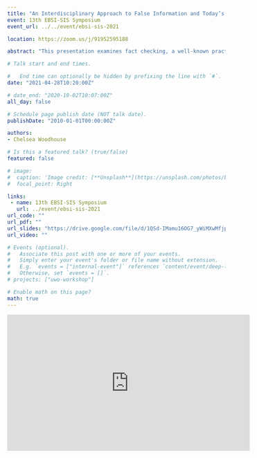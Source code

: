 ```yaml
---
title: "An Interdisciplinary Approach to False Information and Today’s Information Professional"
event: 13th EBSI-SIS Symposium
event_url: ../../event/ebsi-sis-2021

location: https://zoom.us/j/91952595188

abstract: "This presentation examines fact checking, a well-known practice often associated with journalism, and its relationship to false information. As a profession and a journalistic practice, fact checking is controversial. However, preliminary studies in LIS show fact checking techniques can be an engaging and effective way to teach source evaluation of digital information. Additionally, the techniques and ethics associated with fact checking also compliment existing Information Literacy frameworks. Through the incorporation of fact checking into information literacy programs, LIS has the potential to help improve the public’s impression of fact checking as a profession and practice, while also bringing increased awareness of LIS professionals’ potential roles and identities outside of the library. Cette présentation abordera la vérification des faits, une pratique bien connue souvent associée au journalisme, et sa relation avec de fausses informations. En tant que profession et pratique journalistique, la vérification des faits est controversée. Cependant, des études préliminaires en LIS montrent que les techniques de vérification des faits peuvent être un moyen intéressant et efficace d'enseigner l'évaluation des sources d'informations numériques. De plus, les techniques et l'éthique associées à la vérification des faits complètent également les cadres de maîtrise de l'information existants. Grâce à l’incorporation de la vérification des faits dans les programmes de maîtrise de l’information, la LIS a le potentiel de contribuer à améliorer l’impression que le public a de la vérification des faits en tant que profession et pratique, tout en sensibilisant d’avantage aux rôles et aux identités potentiels des professionnels de la LIS en dehors de la bibliothèque."

# Talk start and end times.

#   End time can optionally be hidden by prefixing the line with `#`.
date: "2021-04-28T10:20:00Z"

# date_end: "2020-10-02T10:07:00Z"
all_day: false

# Schedule page publish date (NOT talk date).
publishDate: "2010-01-01T00:00:00Z"

authors:
- Chelsea Woodhouse 

# Is this a featured talk? (true/false)
featured: false

# image:
#  caption: 'Image credit: [**Unsplash**](https://unsplash.com/photos/bzdhc5b3Bxs)'
#  focal_point: Right

links:
 - name: 13th EBSI-SIS Symposium
   url: ../event/ebsi-sis-2021
url_code: ""
url_pdf: ""
url_slides: "https://drive.google.com/file/d/1QSd-IMamu16OG7_yWiMXwMfjp6oexZp4/view?usp=sharing"
url_video: ""

# Events (optional).
#   Associate this post with one or more of your events.
#   Simply enter your event's folder or file name without extension.
#   E.g. `events = ["internal-event"]` references `content/event/deep-learning/index.md`.
#   Otherwise, set `events = []`.
# projects: ["uwo-workshop"]

# Enable math on this page?
math: true
---
```

<iframe width="560" height="315" src="https://www.youtube.com/embed/jSDT9j2SU98" title="YouTube video player" frameborder="0" allow="accelerometer; autoplay; clipboard-write; encrypted-media; gyroscope; picture-in-picture" allowfullscreen></iframe>

